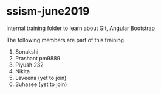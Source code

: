 # ssism-june2019
Internal training folder to learn about Git, Angular Bootstrap

The following members are part of this training.

1. Sonakshi
2. Prashant pm9889
3. Piyush 232
4. Nikita
5. Laveena (yet to join)
6. Suhasee (yet to join)
